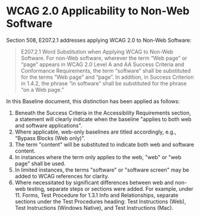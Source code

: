 # WCAG 2.0 Applicability to Non-Web Software
Section 508, E207.2.1 addresses applying WCAG 2.0 to Non-Web Software:
> E207.2.1 Word Substitution when Applying WCAG to Non-Web Software. For non-Web software, wherever the term “Web page” or “page” appears in WCAG 2.0 Level A and AA Success Criteria and Conformance Requirements, the term “software” shall be substituted for the terms “Web page” and “page”. In addition, in Success Criterion in 1.4.2, the phrase “in software” shall be substituted for the phrase “on a Web page.”

In this Baseline document, this distinction has been applied as follows:
1. Beneath the Success Criteria in the Accessibility Requirements section, a statement will clearly indicate when the baseline "applies to both web and software applications".
1. Where applicable, web-only baselines are titled accordingly, e.g., “Bypass Blocks (Web only)".
1. The term "content" will be substituted to indicate both web and software content. 
1. In instances where the term only applies to the web, "web" or "web page" shall be used. 
1. In limited instances, the terms "software" or "software screen" may be added to WCAG references for clarity.
1. Where necessitated by significant differences between web and non-web testing, separate steps or sections were added. For example, under 11. Forms, Test Procedure for 1.3.1 Info and Relationships, separate sections under the Test Procedures heading: Test Instructions (Web), Test Instructions (Windows Native), and Test Instructions (Mac).
